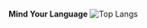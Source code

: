**Mind Your Language**
![Top Langs](https://github-readme-stats.vercel.app/api/top-langs/?username=pranavanand17&layout=compact&theme=tokyonight)
